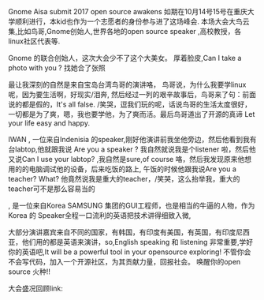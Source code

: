 Gnome Aisa submit 2017 open source awakens 如期在10月14号15号在重庆大学顺利进行，本kid也作为一个志愿者的身份参与进了这场峰会.  本场大会大鸟云集,比如鸟哥,Gnome创始人,世界各地的open source speaker ,高校教授，各linux社区代表等.

Gnome 的联合创始人，这次大会少不了这个大美女。
厚着脸皮,Can I take a photo with you ? 找她合了张照

最让我深刻的自然是来自宝岛台湾鸟哥的演讲咯，
鸟哥说，为什么我要学linux呢，因为要生活啊，好现实/泪奔, 然后经过一列的艰辛故事后，鸟哥来了句：前面说的都是假的，It's all false. /笑哭，逗我们玩的呢，话说鸟哥的生活太度很好，一切都是为了爽，嗯，我也要学他，为了爽而活。最后鸟哥道出了开源的真谛 Let your life easy and happy.

IWAN , 一位来自Indenisia 的speaker,刚好他演讲前我坐他旁边，然后他看到我有台labtop,他就跟我说 Are you a speaker ? 我自然就说我是个listener 啦，然后他又说Can I use your labtop? ,我自然是sure,of course 咯，然后我发现原来他想用的的电脑调试他的设备，后来吃饭的路上, 午饭的时候他跟我说Are you a teacher? What? 他竟然说我是重大的teacher，/笑哭，这么抬举我，重大的teacher可不是那么容易当的

, 是一位来自Korea SAMSUNG 集团的GUI工程师，也是相当的牛逼的人物，作为Korea 的 Speaker全程一口流利的英语把技术讲得细致入微,


大部分演讲嘉宾来自不同的国家，有韩国，有印度有美国，有英国，有印度尼西亚，他们用的都是英语来演讲，so,English speaking 和 listening 非常重要,学好你的英语吧,It will be a powerful tool in your opensource exploring!
不管你会不会写代码，加入一个开源社区，为其贡献力量，回报社会。
唤醒你的open source 火种!!


大会盛况回顾link: 

